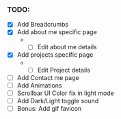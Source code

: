 ### TODO:

- [x] Add Breadcrumbs
- [x] Add about me specific page
    - - [ ] Edit about me details
- [x] Add projects specific page
    - - [ ] Edit Project details
- [ ] Add Contact me page
- [ ] Add Animations
- [ ] Scrollbar UI Color fix in light mode
- [ ] Add Dark/Light toggle sound
- [ ] Bonus: Add gif favicon
